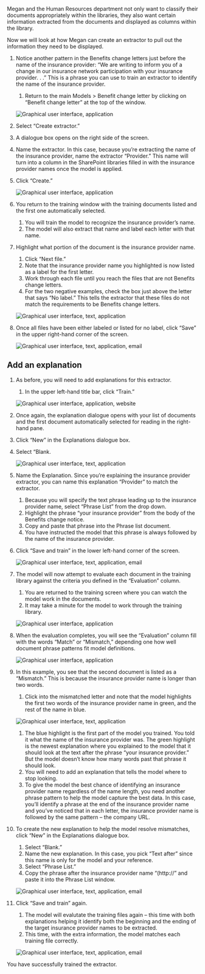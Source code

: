 Megan and the Human Resources department not only want to classify their documents appropriately within the libraries, they also want certain information extracted from the documents and displayed as columns within the library.

Now we will look at how Megan can create an extractor to pull out the information they need to be displayed.  

1. Notice another pattern in the Benefits change letters just before the name of the insurance provider: “We are writing to inform you of a change in our insurance network participation with your insurance provider. . .” This is a phrase you can use to train an extractor to identify the name of the insurance provider.
   1. Return to the main Models > Benefit change letter by clicking on “Benefit change letter” at the top of the window.

    ![Graphical user interface, application](../media/image037.png)

1. Select “Create extractor.”
1. A dialogue box opens on the right side of the screen.
1. Name the extractor. In this case, because you’re extracting the name of the insurance provider, name the extractor “Provider.” This name will turn into a column in the SharePoint libraries filled in with the insurance provider names once the model is applied.
1. Click “Create.”

    ![Graphical user interface, application](../media/image039.png)

1. You return to the training window with the training documents listed and the first one automatically selected.
   1. You will train the model to recognize the insurance provider’s name.
   1. The model will also extract that name and label each letter with that name.
1. Highlight what portion of the document is the insurance provider name.
   1. Click “Next file.”
   1. Note that the insurance provider name you highlighted is now listed as a label for the first letter.
   1. Work through each file until you reach the files that are not Benefits change letters.
   1. For the two negative examples, check the box just above the letter that says “No label.” This tells the extractor that these files do not match the requirements to be Benefits change letters.

    ![Graphical user interface, text, application](../media/image041.png)

1. Once all files have been either labeled or listed for no label, click “Save” in the upper right-hand corner of the screen.

    ![Graphical user interface, text, application, email](../media/image043.png)

## Add an explanation

1. As before, you will need to add explanations for this extractor.
   1. In the upper left-hand title bar, click “Train.”

    ![Graphical user interface, application, website](../media/image045.png)

1. Once again, the explanation dialogue opens with your list of documents and the first document automatically selected for reading in the right-hand pane.
1. Click “New” in the Explanations dialogue box.
1. Select “Blank.

    ![Graphical user interface, text, application](../media/image047.png)

1. Name the Explanation. Since you’re explaining the insurance provider extractor, you can name this explanation “Provider” to match the extractor.
   1. Because you will specify the text phrase leading up to the insurance provider name, select “Phrase List” from the drop down.
   1. Highlight the phrase “your insurance provider” from the body of the Benefits change notice.
   1. Copy and paste that phrase into the Phrase list document.
   1. You have instructed the model that this phrase is always followed by the name of the insurance provider.
1. Click “Save and train” in the lower left-hand corner of the screen.

    ![Graphical user interface, text, application, email](../media/image049.png)

1. The model will now attempt to evaluate each document in the training library against the criteria you defined in the “Evaluation” column.
   1. You are returned to the training screen where you can watch the model work in the documents.
   1. It may take a minute for the model to work through the training library.

    ![Graphical user interface, application](../media/image051.png)

1. When the evaluation completes, you will see the “Evaluation” column fill with the words “Match” or “Mismatch,” depending one how well document phrase patterns fit model definitions.

    ![Graphical user interface, application](../media/image053.png)

1. In this example, you see that the second document is listed as a “Mismatch.” This is because the insurance provider name is longer than two words.
   1. Click into the mismatched letter and note that the model highlights the first two words of the insurance provider name in green, and the rest of the name in blue.  

    ![Graphical user interface, text, application](../media/image055.png)

   1. The blue highlight is the first part of the model you trained. You told it what the name of the insurance provider was. The green highlight is the newest explanation where you explained to the model that it should look at the text after the phrase “your insurance provider.” But the model doesn’t know how many words past that phrase it should look.
   1. You will need to add an explanation that tells the model where to stop looking.
   1. To give the model the best chance of identifying an insurance provider name regardless of the name length, you need another phrase pattern to help the model capture the best data. In this case, you’ll identify a phrase at the end of the insurance provider name and you’ve noticed that in each letter, the insurance provider name is followed by the same pattern – the company URL.  

1. To create the new explanation to help the model resolve mismatches, click “New” in the Explanations dialogue box.
   1. Select “Blank.”
   1. Name the new explanation. In this case, you pick “Text after” since this name is only for the model and your reference.
   1. Select “Phrase List.”
   1. Copy the phrase after the insurance provider name “(http://” and paste it into the Phrase List window.

    ![Graphical user interface, text, application, email](../media/image057.png)

1. Click “Save and train” again.
   1. The model will evalutate the training files again – this time with both explanations helping it identify  both the beginning and the ending of the target insurance provider names to be extracted.
   1. This time, with the extra information, the model matches each training file correctly.

    ![Graphical user interface, text, application, email](../media/image059.png)

You have successfully trained the extractor.
